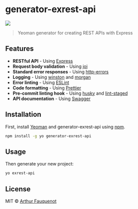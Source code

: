 # generator-exrest-api

![](https://img.shields.io/badge/license-MIT-blue.svg)

> Yeoman generator for creating REST APIs with Express

## Features

- **RESTful API** - Using [Express](https://github.com/expressjs/express/)
- **Request body validation** - Using [joi](https://github.com/hapijs/joi)
- **Standard error responses** - Using [http-errors](https://www.npmjs.com/package/http-errors)
- **Logging** - Using [winston](https://github.com/winstonjs/winston) and [morgan](https://github.com/expressjs/morgan#readme)
- **Error linting** - Using [ESLint](https://eslint.org/)
- **Code formatting** - Using [Prettier](https://prettier.io/)
- **Pre-commit linting hook** - Using [husky](https://github.com/typicode/husky) and [lint-staged](https://github.com/okonet/lint-staged)
- **API documentation** - Using [Swagger](https://swagger.io/)

## Installation

First, install [Yeoman](http://yeoman.io) and generator-exrest-api using [npm](https://www.npmjs.com/).

```bash
npm install -g yo generator-exrest-api
```

## Usage

Then generate your new project:

```bash
yo exrest-api
```

## License

MIT © [Arthur Fauquenot](https://github.com/arthurfauq)
